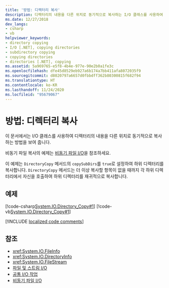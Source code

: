 ```yaml
---
title: '방법: 디렉터리 복사'
description: 디렉터리의 내용을 다른 위치로 동기적으로 복사하는 I/O 클래스를 사용하여 디렉터리를 복사하는 방법을 참조하세요.
ms.date: 12/27/2018
dev_langs:
- csharp
- vb
helpviewer_keywords:
- directory copying
- I/O [.NET], copying directories
- subdirectory copying
- copying directories
- directories [.NET], copying
ms.assetid: 5a969765-e5f8-4b4e-977e-90e2b0a1fe3c
ms.openlocfilehash: dfe45d8529eb927a6b174a7bb411afa8072035f9
ms.sourcegitcommit: d8020797a6657d0fbbdff362b80300815f682f94
ms.translationtype: HT
ms.contentlocale: ko-KR
ms.lasthandoff: 11/24/2020
ms.locfileid: "95679067"
---
```

# <a name="how-to-copy-directories"></a>방법: 디렉터리 복사

이 문서에서는 I/O 클래스를 사용하여 디렉터리의 내용을 다른 위치로 동기적으로 복사하는 방법을 보여 줍니다.

비동기 파일 복사의 예제는 [비동기 파일 I/O](asynchronous-file-i-o.md)을 참조하세요.

이 예제는 `DirectoryCopy` 메서드의 `copySubDirs`를 `true`로 설정하여 하위 디렉터리를 복사합니다. `DirectoryCopy` 메서드는 더 이상 복사할 항목이 없을 때까지 각 하위 디렉터리에서 자신을 호출하여 하위 디렉터리를 재귀적으로 복사합니다.  
  
## <a name="example"></a>예제  

 [!code-csharp[System.IO.Directory_Copy#1](../../../samples/snippets/csharp/VS_Snippets_CLR_System/system.IO.Directory_Copy/cs/program.cs#1)]
 [!code-vb[System.IO.Directory_Copy#1](../../../samples/snippets/visualbasic/VS_Snippets_CLR_System/system.IO.Directory_Copy/vb/Program.vb#1)]  
  
[!INCLUDE [localized code comments](../../../includes/code-comments-loc.md)]

## <a name="see-also"></a>참조

- <xref:System.IO.FileInfo>
- <xref:System.IO.DirectoryInfo>
- <xref:System.IO.FileStream>
- [파일 및 스트림 I/O](index.md)
- [공통 I/O 작업](common-i-o-tasks.md)
- [비동기 파일 I/O](asynchronous-file-i-o.md)
